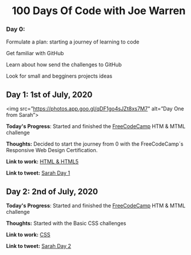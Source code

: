 <h1 align="center">100 Days Of Code with Joe Warren</h1>

### Day 0: 
Formulate a plan: starting a journey of learning to code

Get familiar with GitHub

Learn about how send the challenges to GitHub 

Look for small and begginers projects ideas


### <h2 align=”center”>Day 1: 1st of July, 2020</h2>

<img src=”https://photos.app.goo.gl/qDF1go4sJZt8xs7M7" alt=”Day One from Sarah”>

**Today's Progress**: Started and finished the [FreeCodeCamp](https://www.freecodecamp.org/learn) HTM & MTML challenge 

**Thoughts:** Decided to start the journey from 0 with the FreeCodeCamp´s Responsive Web Design Certification.

**Link to work:** [HTML & HTML5](https://github.com/sarahdialmeida/html-html5/blob/master/HTML-HTML5.html)
 
**Link to tweet:** [Sarah Day 1](insertLinkToTweet)


### <h2 align=”center”>Day 2: 2nd of July, 2020</h2>

**Today's Progress**: Started and finished the [FreeCodeCamp](https://www.freecodecamp.org/learn) HTM & MTML challenge 

**Thoughts:** Started with the Basic CSS challenges

**Link to work:** [CSS]()
 
**Link to tweet:** [Sarah Day 2](insertLinkToTweet)




